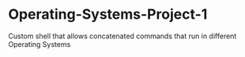 # Operating-Systems-Project-1
Custom shell that allows concatenated commands that run in different Operating Systems
